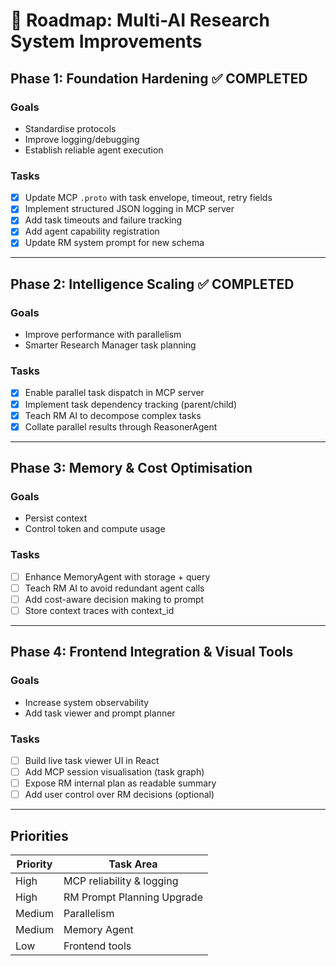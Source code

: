 # 🧭 Roadmap: Multi-AI Research System Improvements

## Phase 1: Foundation Hardening ✅ COMPLETED

### Goals

- Standardise protocols
- Improve logging/debugging
- Establish reliable agent execution

### Tasks

- [x] Update MCP `.proto` with task envelope, timeout, retry fields
- [x] Implement structured JSON logging in MCP server
- [x] Add task timeouts and failure tracking
- [x] Add agent capability registration
- [x] Update RM system prompt for new schema

---

## Phase 2: Intelligence Scaling ✅ COMPLETED

### Goals

- Improve performance with parallelism
- Smarter Research Manager task planning

### Tasks

- [x] Enable parallel task dispatch in MCP server
- [x] Implement task dependency tracking (parent/child)
- [x] Teach RM AI to decompose complex tasks
- [x] Collate parallel results through ReasonerAgent

---

## Phase 3: Memory & Cost Optimisation

### Goals

- Persist context
- Control token and compute usage

### Tasks

- [ ] Enhance MemoryAgent with storage + query
- [ ] Teach RM AI to avoid redundant agent calls
- [ ] Add cost-aware decision making to prompt
- [ ] Store context traces with context_id

---

## Phase 4: Frontend Integration & Visual Tools

### Goals

- Increase system observability
- Add task viewer and prompt planner

### Tasks

- [ ] Build live task viewer UI in React
- [ ] Add MCP session visualisation (task graph)
- [ ] Expose RM internal plan as readable summary
- [ ] Add user control over RM decisions (optional)

---

## Priorities

| Priority | Task Area                  |
| -------- | -------------------------- |
| High     | MCP reliability & logging  |
| High     | RM Prompt Planning Upgrade |
| Medium   | Parallelism                |
| Medium   | Memory Agent               |
| Low      | Frontend tools             |
